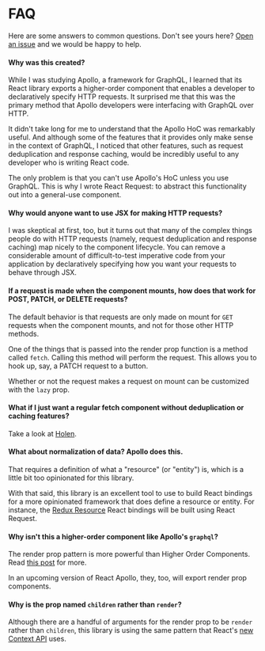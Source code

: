 # FAQ

Here are some answers to common questions. Don't see yours here?
[Open an issue](https://github.com/jamesplease/react-request/issues/new) and
we would be happy to help.

#### Why was this created?

While I was studying Apollo, a framework for GraphQL, I learned that its React library exports a
higher-order component that enables a developer to declaratively specify HTTP requests. It surprised me
that this was the primary method that Apollo developers were interfacing with GraphQL over HTTP.

It didn't take long for me to understand that the Apollo HoC was remarkably useful. And although some of the features
that it provides only make sense in the context of GraphQL, I noticed that other features, such as request
deduplication and response caching, would be incredibly useful to any developer who is writing React code.

The only problem is that you can't use Apollo's HoC unless you use GraphQL. This is why I wrote React Request:
to abstract this functionality out into a general-use component.

#### Why would anyone want to use JSX for making HTTP requests?

I was skeptical at first, too, but it turns out that many of the complex things people do with HTTP requests (namely,
request deduplication and response caching) map nicely to the component lifecycle. You can remove a considerable amount
of difficult-to-test imperative code from your application by declaratively specifying how you want your requests to
behave through JSX.

#### If a request is made when the component mounts, how does that work for POST, PATCH, or DELETE requests?

The default behavior is that requests are only made on mount for `GET` requests when the component mounts, and
not for those other HTTP methods.

One of the things that is passed into the render prop function is a method called `fetch`. Calling this method will perform
the request. This allows you to hook up, say, a PATCH request to a button.

Whether or not the request makes a request on mount can be customized with the `lazy` prop.

#### What if I just want a regular fetch component without deduplication or caching features?

Take a look at [Holen](https://github.com/tkh44/holen).

#### What about normalization of data? Apollo does this.

That requires a definition of what a "resource" (or "entity") is, which is a little bit too opinionated for this
library.

With that said, this library is an excellent tool to use to build React bindings for a more opinionated framework
that does define a resource or entity. For instance, the [Redux Resource](https://redux-resource.js.org) React bindings
will be built using React Request.

#### Why isn't this a higher-order component like Apollo's `graphql`?

The render prop pattern is more powerful than Higher Order Components. Read
[this post](https://cdb.reacttraining.com/use-a-render-prop-50de598f11ce) for more.

In an upcoming version of React Apollo, they, too, will export render prop components.

#### Why is the prop named `children` rather than `render`?

Although there are a handful of arguments for the render prop to be `render` rather than `children`, this library is
using the same pattern that React's [new Context API](https://github.com/reactjs/rfcs/pull/2) uses.
